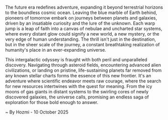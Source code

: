 
The future era redefines adventure, expanding it beyond terrestrial horizons to the boundless cosmic ocean. Leaving the blue marble of Earth behind, pioneers of tomorrow embark on journeys between planets and galaxies, driven by an insatiable curiosity and the lure of the unknown. Each warp jump is a leap of faith into a canvas of nebulae and uncharted star systems, where every distant glow could signify a new world, a new mystery, or the very edge of human understanding. The thrill isn't just in the destination, but in the sheer scale of the journey, a constant breathtaking realization of humanity's place in an ever-expanding universe.

This intergalactic odyssey is fraught with both peril and unparalleled discovery. Navigating through asteroid fields, encountering advanced alien civilizations, or landing on pristine, life-sustaining planets far removed from any known stellar charts forms the essence of this new frontier. It's an adventure where scientific endeavor meets raw courage, where the search for new resources intertwines with the quest for meaning. From the icy moons of gas giants in distant systems to the swirling cores of newly discovered galaxies, the universe calls, promising an endless saga of exploration for those bold enough to answer.

~ By Hozmi - 10 October 2025
